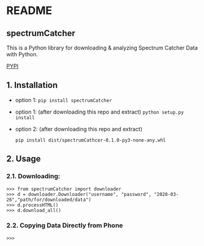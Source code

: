 # README

## spectrumCatcher

This is a Python library for downloading & analyzing Spectrum Catcher Data with Python.

[PYPI](https://pypi.org/project/spectrumCatcher/)

## 1. Installation

* option 1: `pip install spectrumCatcher`
* option 1: \(after downloading this repo and extract\) `python setup.py install`
* option 2: \(after downloading this repo and extract\)

  `pip install dist/spectrumCathcer-0.1.0-py3-none-any.whl`

## 2. Usage

### 2.1. Downloading:

```text
>>> from spectrumCatcher import downloader
>>> d = downloader.Downloader("username", "password", "2020-03-26","path/for/downloaded/data")
>>> d.processHTML()
>>> d.download_all()
```

### 2.2. Copying Data Directly from Phone

```text
>>>
```

